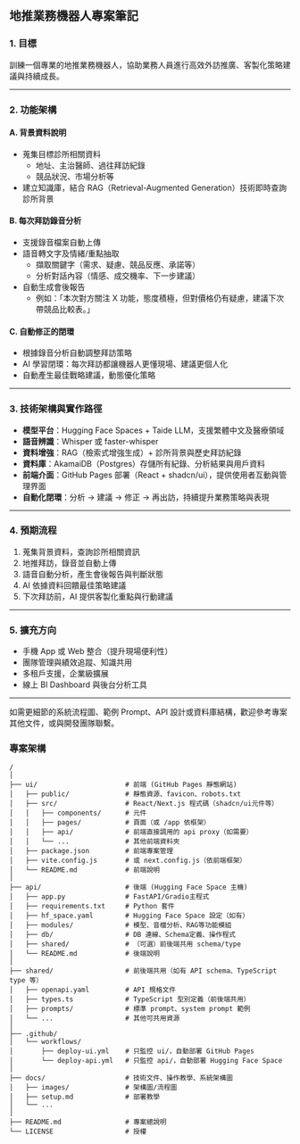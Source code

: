 
## 地推業務機器人專案筆記

### 1. 目標

訓練一個專業的地推業務機器人，協助業務人員進行高效外訪推廣、客製化策略建議與持續成長。

---

### 2. 功能架構

#### A. 背景資料說明

- 蒐集目標診所相關資料  
  - 地址、主治醫師、過往拜訪紀錄  
  - 競品狀況、市場分析等
- 建立知識庫，結合 RAG（Retrieval-Augmented Generation）技術即時查詢診所背景

#### B. 每次拜訪錄音分析

- 支援錄音檔案自動上傳
- 語音轉文字及情緒/重點抽取  
  - 擷取關鍵字（需求、疑慮、競品反應、承諾等）
  - 分析對話內容（情感、成交機率、下一步建議）
- 自動生成會後報告  
  - 例如：「本次對方關注 X 功能，態度積極，但對價格仍有疑慮，建議下次帶競品比較表。」

#### C. 自動修正的閉環

- 根據錄音分析自動調整拜訪策略
- AI 學習閉環：每次拜訪都讓機器人更懂現場、建議更個人化
- 自動產生最佳戰略建議，動態優化策略

---

### 3. 技術架構與實作路徑

- **模型平台**：Hugging Face Spaces + Taide LLM，支援繁體中文及醫療領域
- **語音辨識**：Whisper 或 faster-whisper
- **資料增強**：RAG（檢索式增強生成）+ 診所背景與歷史拜訪紀錄
- **資料庫**：AkamaiDB（Postgres）存儲所有紀錄、分析結果與用戶資料
- **前端介面**：GitHub Pages 部署（React + shadcn/ui），提供使用者互動與管理界面
- **自動化閉環**：分析 → 建議 → 修正 → 再出訪，持續提升業務策略與表現

---

### 4. 預期流程

1. 蒐集背景資料，查詢診所相關資訊
2. 地推拜訪，錄音並自動上傳
3. 語音自動分析，產生會後報告與判斷狀態
4. AI 依據資料回饋最佳策略建議
5. 下次拜訪前，AI 提供客製化重點與行動建議

---

### 5. 擴充方向

- 手機 App 或 Web 整合（提升現場便利性）
- 團隊管理與績效追蹤、知識共用
- 多租戶支援，企業級擴展
- 線上 BI Dashboard 與後台分析工具

---

如需更細節的系統流程圖、範例 Prompt、API 設計或資料庫結構，歡迎參考專案其他文件，或與開發團隊聯繫。


### 專案架構

```plaintext
/
│
├── ui/                      # 前端 (GitHub Pages 靜態網站)
│   ├── public/              # 靜態資源、favicon、robots.txt
│   ├── src/                 # React/Next.js 程式碼（shadcn/ui元件等）
│   │   ├── components/      # 元件
│   │   ├── pages/           # 頁面（或 /app 依框架）
│   │   ├── api/             # 前端直接調用的 api proxy（如需要）
│   │   └── ...              # 其他前端資料夾
│   ├── package.json         # 前端專案管理
│   ├── vite.config.js       # 或 next.config.js（依前端框架）
│   └── README.md            # 前端說明
│
├── api/                     # 後端 (Hugging Face Space 主機)
│   ├── app.py               # FastAPI/Gradio主程式
│   ├── requirements.txt     # Python 套件
│   ├── hf_space.yaml        # Hugging Face Space 設定（如有）
│   ├── modules/             # 模型、音檔分析、RAG等功能模組
│   ├── db/                  # DB 連線、Schema定義、操作程式
│   ├── shared/              # （可選）前後端共用 schema/type
│   └── README.md            # 後端說明
│
├── shared/                  # 前後端共用（如有 API schema、TypeScript type 等）
│   ├── openapi.yaml         # API 規格文件
│   ├── types.ts             # TypeScript 型別定義（前後端共用）
│   ├── prompts/             # 標準 prompt、system prompt 範例
│   └── ...                  # 其他可共用資源
│
├── .github/
│   └── workflows/
│       ├── deploy-ui.yml    # 只監控 ui/，自動部署 GitHub Pages
│       └── deploy-api.yml   # 只監控 api/，自動部署 Hugging Face Space
│
├── docs/                    # 技術文件、操作教學、系統架構圖
│   ├── images/              # 架構圖/流程圖
│   ├── setup.md             # 部署教學
│   └── ...
│
├── README.md                # 專案總說明
└── LICENSE                  # 授權
```
